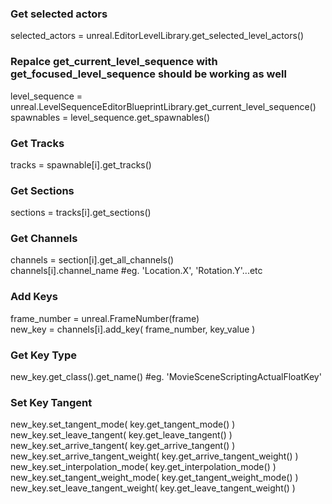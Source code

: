 ### Get selected actors
selected_actors = unreal.EditorLevelLibrary.get_selected_level_actors()

### Repalce get_current_level_sequence with get_focused_level_sequence should be working as well
level_sequence = unreal.LevelSequenceEditorBlueprintLibrary.get_current_level_sequence()  
spawnables = level_sequence.get_spawnables()

### Get Tracks
tracks = spawnable[i].get_tracks()

### Get Sections
sections = tracks[i].get_sections()

### Get Channels
channels = section[i].get_all_channels()  
channels[i].channel_name #eg. 'Location.X', 'Rotation.Y'...etc

### Add Keys
frame_number = unreal.FrameNumber(frame)  
new_key = channels[i].add_key( frame_number, key_value )

### Get Key Type
new_key.get_class().get_name() #eg. 'MovieSceneScriptingActualFloatKey' 

### Set Key Tangent
new_key.set_tangent_mode( key.get_tangent_mode() )  
new_key.set_leave_tangent( key.get_leave_tangent() )  
new_key.set_arrive_tangent( key.get_arrive_tangent() )  
new_key.set_arrive_tangent_weight( key.get_arrive_tangent_weight() )  
new_key.set_interpolation_mode( key.get_interpolation_mode() )  
new_key.set_tangent_weight_mode( key.get_tangent_weight_mode() )  
new_key.set_leave_tangent_weight( key.get_leave_tangent_weight() )  



